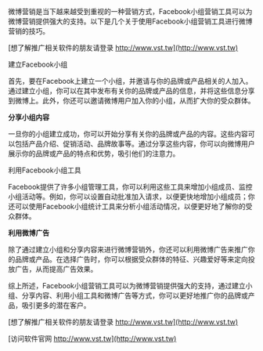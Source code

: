 微博营销是当下越来越受到重视的一种营销方式，Facebook小组营销工具可以为微博营销提供强大的支持。以下是几个关于使用Facebook小组营销工具进行微博营销的技巧。

[想了解推广相关软件的朋友请登录 http://www.vst.tw](http://www.vst.tw)

建立Facebook小组

首先，要在Facebook上建立一个小组，并邀请与你的品牌或产品相关的人加入。通过建立小组，你可以在其中发布有关你的品牌或产品的信息，并将这些信息分享到微博上。此外，你还可以邀请微博用户加入你的小组，从而扩大你的受众群体。

**分享小组内容**

一旦你的小组建立成功，你可以开始分享有关你的品牌或产品的内容。这些内容可以包括产品介绍、促销活动、品牌故事等。通过分享这些内容，你可以向微博用户展示你的品牌或产品的特点和优势，吸引他们的注意力。

利用Facebook小组工具

Facebook提供了许多小组管理工具，你可以利用这些工具来增加小组成员、监控小组活动等。例如，你可以设置自动批准加入请求，以便更快地增加小组成员；你还可以使用Facebook小组统计工具来分析小组活动情况，以便更好地了解你的受众群体。

**利用微博广告**

除了通过建立小组和分享内容来进行微博营销外，你还可以利用微博广告来推广你的品牌或产品。在选择广告时，你可以根据受众群体的特征、兴趣爱好等来定向投放广告，从而提高广告效果。

综上所述，Facebook小组营销工具可以为微博营销提供强大的支持，通过建立小组、分享内容、利用小组工具和微博广告等方式，你可以更好地推广你的品牌或产品，吸引更多的潜在客户。

[想了解推广相关软件的朋友请登录 http://www.vst.tw](http://www.vst.tw)


[访问软件官网 http://www.vst.tw](http://www.vst.tw)
